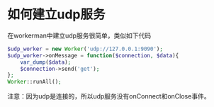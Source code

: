 # 如何建立udp服务

在workerman中建立udp服务很简单，类似如下代码

```php
$udp_worker = new Worker('udp://127.0.0.1:9090');
$udp_worker->onMessage = function($connection, $data){
    var_dump($data);
    $connection->send('get');
};
Worker::runAll();
```

注意：因为udp是连接的，所以udp服务没有onConnect和onClose事件。
